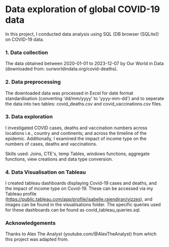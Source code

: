#  Data exploration of global COVID-19 data

In this project, I conducted data analysis using SQL (DB browser (SQLite)) on COVID-19 data. 

### 1. Data collection
The data obtained between 2020-01-01 to 2023-12-07 by Our World in Data (downloaded from: ourworldindata.org/covid-deaths). 

### 2. Data preprocessing
The downloaded data was processed in Excel for date format standardisation (converting 'dd/mm/yyyy' to 'yyyy-mm-dd') and to seperate the data into two tables: covid_deaths.csv and covid_vaccinations.csv files.

### 3. Data exploration
I investigated COVID cases, deaths and vaccination numbers across locations i.e., country and continents; and across the timeline of the epidemic. Additionally, I examined the impact of income type on the numbers of cases, deaths and vaccinations. 

Skills used: Joins, CTE's, temp Tables, windows functions, aggregate functions, view creations and data type conversion. 

### 4. Data Visualisation on Tableau
I created tableau dashboards displaying Covid-19 cases and deaths, and the impact of income type on Covid-19. These can be accessed via my Tableau profile (https://public.tableau.com/app/profile/isabelle.rajendiran/vizzes), and images can be found in the visualisations folder. The specific queries used for these dashboards can be found as covid_tableau_queries.sql. 

### Acknowledgements
Thanks to Alex The Analyst (youtube.com/@AlexTheAnalyst) from which this project was adapted from.
